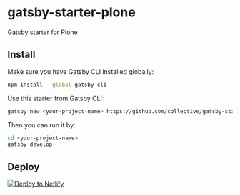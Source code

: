 # gatsby-starter-plone

Gatsby starter for Plone

## Install

Make sure you have Gatsby CLI installed globally:

```sh
npm install --global gatsby-cli
```

Use this starter from Gatsby CLI:

```sh
gatsby new <your-project-name> https://github.com/collective/gatsby-starter-plone
```

Then you can run it by:

```sh
cd <your-project-name>
gatsby develop
```

## Deploy

[![Deploy to Netlify](https://www.netlify.com/img/deploy/button.svg)](https://app.netlify.com/start/deploy?repository=https://github.com/gatsbyjs/gatsby-starter-default)
